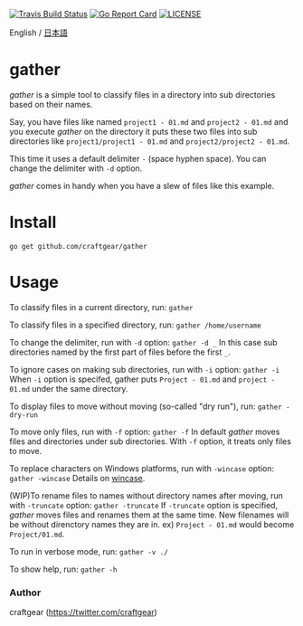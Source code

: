 [![Travis Build Status](https://travis-ci.org/craftgear/gather.svg?branch=master)](https://travis-ci.org/craftgear/gather)
[![Go Report Card](https://goreportcard.com/badge/github.com/craftgear/gather)](https://goreportcard.com/report/github.com/craftgear/gather)
[![LICENSE](https://img.shields.io/badge/license-MIT-blue.svg)](LICENSE)
<!--[![GoDoc](https://godoc.org/github.com/craftgear/gather?status.svg)](https://godoc.org/github.com/craftgear/gather)-->

English / [日本語](https://github.com/craftgear/gather/blob/master/README.ja.md)

# gather

*gather* is a simple tool to classify files in a directory into sub directories based on their names.

Say, you have files like named `project1 - 01.md` and `project2 - 01.md` and you execute *gather* on the directory it puts these two files into sub directories like `project1/project1 - 01.md` and `project2/project2 - 01.md`.

This time it uses a default delimiter ` - ` (space hyphen space). You can change the delimiter with `-d` option.

*gather* comes in handy when you have a slew of files like this example.

# Install

``go get github.com/craftgear/gather``

# Usage

To classify files in a current directory, run:
``gather``

To classify files in a specified directory, run:
``gather /home/username``

To change the delimiter, run with `-d` option:
``gather -d _``
In this case sub directories named by the first part of files before the first `_`.

To ignore cases on making sub directories, run with `-i` option:
``gather -i``
When `-i` option is specifed, gather puts `Project - 01.md` and `project - 01.md` under the same directory.

To display files to move without moving (so-called "dry run"), run:
``gather -dry-run``

To move only files, run with `-f` option:
``gather -f``
In default *gather* moves files and directories under sub directories. With `-f` option, it treats only files to move.

To replace characters on Windows platforms, run with `-wincase` option:
``gather -wincase``
Details on [wincase](https://github.com/craftgear/wincase).

(WIP)To rename files to names without directory names after moving, run with `-truncate` option:
``gather -truncate``
If `-truncate` option is specified, *gather* moves files and renames them at the same time. New filenames will be without direnctory names they are in. ex) `Project - 01.md` would become `Project/01.md`.

To run in verbose mode, run:
``gather -v ./``

To show help, run:
``gather -h``

### Author
craftgear (https://twitter.com/craftgear)

